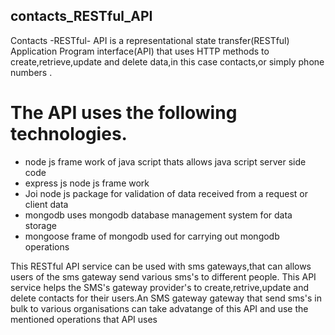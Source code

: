 ## contacts_RESTful_API
Contacts -RESTful- API is a representational state transfer(RESTful) Application Program interface(API) that uses HTTP methods to create,retrieve,update and delete data,in this case contacts,or simply phone numbers .

# The API uses the following technologies.


- node js frame work of java script thats allows java script server side code
- express js node js frame work 
- Joi node js package for validation of data received from a request or client data
- mongodb uses mongodb database management system for data storage
- mongoose frame of mongodb used for carrying out mongodb operations

This RESTful API service can be used with sms gateways,that can allows users of the sms gateway send various sms's to different people.
This API service helps the SMS's gateway provider's to create,retrive,update and delete contacts for their users.An SMS gateway 
gateway that send sms's in bulk to various organisations can take advatange of this API and use the mentioned operations that API uses
